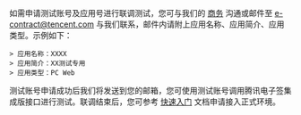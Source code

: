 如需申请测试账号及应用号进行联调测试，您可与我们的 [商务](https://cloud.tencent.com/act/event/connect-service) 沟通或邮件至 e-contract@tencent.com 与我们联系，邮件内请附上应用名称、应用简介、应用类型。示例如下：
```
> 应用名称：XXXX
> 应用简介：XX测试专用
> 应用类型：PC Web
```
测试账号申请成功后我们将发送到您的邮箱，您可使用测试账号调用腾讯电子签集成版接口进行测试。联调结束后，您可参考 [快速入门](https://cloud.tencent.com/document/product/1420/53831) 文档申请接入正式环境。

